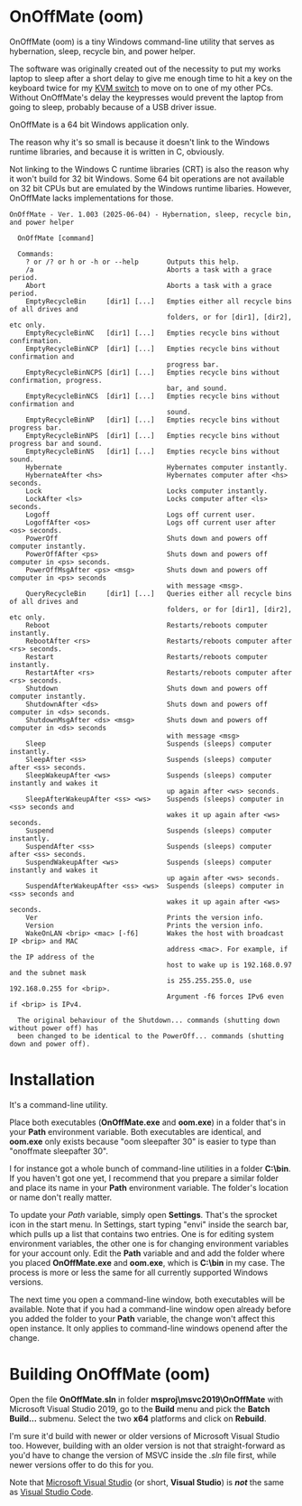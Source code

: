 # OnOffMate (oom)

OnOffMate (oom) is a tiny Windows command-line utility that serves as
hybernation, sleep, recycle bin, and power helper.

The software was originally created out of the necessity to put my works laptop to sleep after
a short delay to give me enough time to hit a key on the keyboard twice for my
[KVM switch](https://en.wikipedia.org/wiki/KVM_switch) to move on to one of my other PCs.
Without OnOffMate's delay the keypresses would prevent the laptop from going to sleep, probably
because of a USB driver issue.

OnOffMate is a 64 bit Windows application only.

The reason why it's so small is because it doesn't link to the Windows runtime libraries, and
because it is written in C, obviously.

Not linking to the Windows C runtime libraries (CRT) is also the reason why it won't build for 32 bit
Windows. Some 64 bit operations are not available on 32 bit CPUs but are emulated by the Windows
runtime libaries. However, OnOffMate lacks implementations for those.


```
OnOffMate - Ver. 1.003 (2025-06-04) - Hybernation, sleep, recycle bin, and power helper

  OnOffMate [command]

  Commands:
    ? or /? or h or -h or --help       Outputs this help.
    /a                                 Aborts a task with a grace period.
    Abort                              Aborts a task with a grace period.
    EmptyRecycleBin     [dir1] [...]   Empties either all recycle bins of all drives and
                                       folders, or for [dir1], [dir2], etc only.
    EmptyRecycleBinNC   [dir1] [...]   Empties recycle bins without confirmation.
    EmptyRecycleBinNCP  [dir1] [...]   Empties recycle bins without confirmation and
                                       progress bar.
    EmptyRecycleBinNCPS [dir1] [...]   Empties recycle bins without confirmation, progress.
                                       bar, and sound.
    EmptyRecycleBinNCS  [dir1] [...]   Empties recycle bins without confirmation and
                                       sound.
    EmptyRecycleBinNP   [dir1] [...]   Empties recycle bins without progress bar.
    EmptyRecycleBinNPS  [dir1] [...]   Empties recycle bins without progress bar and sound.
    EmptyRecycleBinNS   [dir1] [...]   Empties recycle bins without sound.
    Hybernate                          Hybernates computer instantly.
    HybernateAfter <hs>                Hybernates computer after <hs> seconds.
    Lock                               Locks computer instantly.
    LockAfter <ls>                     Locks computer after <ls> seconds.
    Logoff                             Logs off current user.
    LogoffAfter <os>                   Logs off current user after <os> seconds.
    PowerOff                           Shuts down and powers off computer instantly.
    PowerOffAfter <ps>                 Shuts down and powers off computer in <ps> seconds.
    PowerOffMsgAfter <ps> <msg>        Shuts down and powers off computer in <ps> seconds
                                       with message <msg>.
    QueryRecycleBin     [dir1] [...]   Queries either all recycle bins of all drives and
                                       folders, or for [dir1], [dir2], etc only.
    Reboot                             Restarts/reboots computer instantly.
    RebootAfter <rs>                   Restarts/reboots computer after <rs> seconds.
    Restart                            Restarts/reboots computer instantly.
    RestartAfter <rs>                  Restarts/reboots computer after <rs> seconds.
    Shutdown                           Shuts down and powers off computer instantly.
    ShutdownAfter <ds>                 Shuts down and powers off computer in <ds> seconds.
    ShutdownMsgAfter <ds> <msg>        Shuts down and powers off computer in <ds> seconds
                                       with message <msg>
    Sleep                              Suspends (sleeps) computer instantly.
    SleepAfter <ss>                    Suspends (sleeps) computer after <ss> seconds.
    SleepWakeupAfter <ws>              Suspends (sleeps) computer instantly and wakes it
                                       up again after <ws> seconds.
    SleepAfterWakeupAfter <ss> <ws>    Suspends (sleeps) computer in <ss> seconds and
                                       wakes it up again after <ws> seconds.
    Suspend                            Suspends (sleeps) computer instantly.
    SuspendAfter <ss>                  Suspends (sleeps) computer after <ss> seconds.
    SuspendWakeupAfter <ws>            Suspends (sleeps) computer instantly and wakes it
                                       up again after <ws> seconds.
    SuspendAfterWakeupAfter <ss> <ws>  Suspends (sleeps) computer in <ss> seconds and
                                       wakes it up again after <ws> seconds.
    Ver                                Prints the version info.
    Version                            Prints the version info.
    WakeOnLAN <brip> <mac> [-f6]       Wakes the host with broadcast IP <brip> and MAC
                                       address <mac>. For example, if the IP address of the
                                       host to wake up is 192.168.0.97 and the subnet mask
                                       is 255.255.255.0, use 192.168.0.255 for <brip>.
                                       Argument -f6 forces IPv6 even if <brip> is IPv4.

  The original behaviour of the Shutdown... commands (shutting down without power off) has
  been changed to be identical to the PowerOff... commands (shutting down and power off).
```

# Installation

It's a command-line utility.

Place both executables (__OnOffMate.exe__ and __oom.exe__) in a folder
that's in your **Path** environment variable. Both executables are identical, and **oom.exe** only exists
because "oom sleepafter 30" is easier to type than "onoffmate sleepafter 30".

I for instance got a whole bunch of command-line utilities in a folder **C:\bin**. If you
haven't got one yet, I recommend that you prepare a similar folder and place its name in your **Path**
environment variable. The folder's location or name don't really matter.

To update your *Path* variable, simply open **Settings**. That's the sprocket icon in the
start menu. In Settings, start typing "envi" inside the search bar, which pulls up a list
that contains two entries. One is for editing system environment variables, the other one
is for changing environment variables for your account only. Edit the **Path** variable and
and add the folder where you placed __OnOffMate.exe__ and __oom.exe__, which is **C:\bin** in my case.
The process is more or less the same for all currently supported Windows versions.

The next time you open a command-line window, both executables will be available. Note that
if you had a command-line window open already before you added the folder to your **Path** variable,
the change won't affect this open instance. It only applies to command-line windows openend after
the change.


# Building OnOffMate (oom)

Open the file **OnOffMate.sln** in folder **msproj\msvc2019\OnOffMate** with Microsoft Visual
Studio 2019, go to the **Build** menu and pick the **Batch Build...** submenu. Select the two
**x64** platforms and click on **Rebuild**.

I'm sure it'd build with newer or older versions of Microsoft Visual Studio too. However, building
with an older version is not that straight-forward as you'd have to change the version of MSVC
inside the *.sln* file first, while newer versions offer to do this for you.

Note that [Microsoft Visual Studio](https://visualstudio.microsoft.com/) (or short, **Visual Studio**)
is __*not*__ the same as [Visual Studio Code](https://code.visualstudio.com/).

